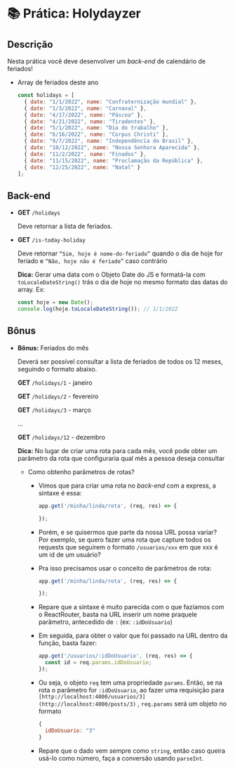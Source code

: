 # 📚 Prática: Holydayzer

## Descrição

Nesta prática você deve desenvolver um *back-end* de calendário de feriados!

- Array de feriados deste ano

    ```jsx
    const holidays = [
      { date: "1/1/2022", name: "Confraternização mundial" },
      { date: "1/3/2022", name: "Carnaval" },
      { date: "4/17/2022", name: "Páscoa" },
      { date: "4/21/2022", name: "Tiradentes" },
      { date: "5/1/2022", name: "Dia do trabalho" },
      { date: "6/16/2022", name: "Corpus Christi" },
      { date: "9/7/2022", name: "Independência do Brasil" },
      { date: "10/12/2022", name: "Nossa Senhora Aparecida" },
      { date: "11/2/2022", name: "Finados" },
      { date: "11/15/2022", name: "Proclamação da República" },
      { date: "12/25/2022", name: "Natal" }
    ];
    ```

## Back-end

- **GET** `/holidays`

    Deve retornar a lista de feriados.

- **GET** `/is-today-holiday`

    Deve retornar `“Sim, hoje é nome-do-feriado”` quando o dia de hoje for feriado e `“Não, hoje não é feriado”` caso contrário

    **Dica:** Gerar uma data com o Objeto Date do JS e formatá-la com `toLocaleDateString()` trás o dia de hoje no mesmo formato das datas do array. Ex:

    ```jsx
    const hoje = new Date();
    console.log(hoje.toLocaleDateString()); // 1/1/2022
    ```

## Bônus

- **Bônus:** Feriados do mês

    Deverá ser possível consultar a lista de feriados de todos os 12 meses, seguindo o formato abaixo.

    **GET** `/holidays/1` - janeiro

    **GET** `/holidays/2` - fevereiro

    **GET** `/holidays/3` - março

    ...

    **GET** `/holidays/12` - dezembro

    **Dica:** No lugar de criar uma rota para cada mês, você pode obter um parâmetro da rota que configuraria qual mês a pessoa deseja consultar

  - Como obtenho parâmetros de rotas?
    - Vimos que para criar uma rota no *back-end* com a express, a sintaxe é essa:

      ```jsx
      app.get('/minha/linda/rota', (req, res) => {         
    
      });
      ```

    - Porém, e se quisermos que parte da nossa URL possa variar? Por exemplo, se quero fazer uma rota que capture todos os requests que seguirem o formato `/usuarios/xxx` em que xxx é um id de um usuário?

    - Pra isso precisamos usar o conceito de parâmetros de rota:

      ```jsx
      app.get('/minha/linda/rota', (req, res) => {         
    
      });
      ```

    - Repare que a sintaxe é muito parecida com o que fazíamos com o ReactRouter, basta na URL inserir um nome praquele parâmetro, antecedido de `:` (ex: `:idDoUsuario`)
    - Em seguida, para obter o valor que foi passado na URL dentro da função, basta fazer:

      ```jsx
      app.get('/usuarios/:idDoUsuario', (req, res) => {
        const id = req.params.idDoUsuario;
      });
      ```

    - Ou seja, o objeto `req` tem uma propriedade `params`. Então, se na rota o parâmetro for `:idDoUsuario`, ao fazer uma requisição para `[http://localhost:4000/usuarios/3](http://localhost:4000/posts/3)` , `req.params` será um objeto no formato

      ```jsx
      {
        idDoUsuario: "3"
      }
      ```

    - Repare que o dado vem sempre como `string`, então caso queira usá-lo como número, faça a conversão usando `parseInt`.
